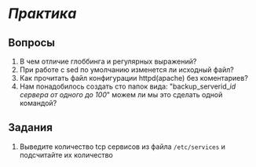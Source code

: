 # *Практика*

## Вопросы

1. В чем отличие глоббинга и регулярных выражений?
2. При работе с sed по умолчанию изменется ли исходный файл?
3. Как прочитать файл конфигурации httpd(apache) без коментариев?
4. Нам понадобилось создать сто папок вида: "backup_serverid_*id сервера от одного до 100*" можем ли мы это сделать одной командой? 

## Задания
1. Выведите количество tcp сервисов из файла ```/etc/services``` и подсчитайте их количество

